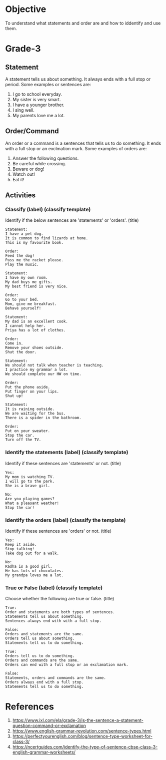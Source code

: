 # Objective

To understand what statements and order are and how to iddentify and use them.

# Grade-3

## Statement

A statement tells us about something. It always ends with a full stop or period. Some examples or sentences are:
1. I go to school everyday.
2. My sister is very smart.
3. I have a younger brother.
4. I sing well.
5. My parents love me a lot.

## Order/Command

An order or a command is a sentences that tells us to do something. It ends with a full stop or an exclmation mark. Some examples of orders are:
1. Answer the following questions.
2. Be careful while crossing.
3. Beware or dog!
4. Watch out!
5. Eat it!

## Activities

### Classify (label) (classify template)

Identify if the below sentences are 'statements' or 'orders'. (title)
```
Statement:
I have a pet dog.
It is common to find lizards at home.
This is my favourite book.

Order:
Feed the dog!
Pass me the racket please.
Play the music.
```

```
Statement:
I have my own room.
My dad buys me gifts.
My best friend is very nice.

Order:
Go to your bed.
Mom, give me breakfast.
Behave yourself!
```

```
Statement:
My dad is an excellent cook.
I cannot help her.
Priya has a lot of clothes.

Order:
Come in.
Remove your shoes outside.
Shut the door.
```

```
Statement:
We should not talk when teacher is teaching.
I practice my grammar a lot.
We should complete our HW on time.

Order:
Put the phone aside.
Put finger on your lips.
Shut up!
```

```
Statement:
It is raining outside.
We are waiting for the bus.
There is a spider in the bathroom.

Order:
Put on your sweater.
Stop the car.
Turn off the TV.
```

### Identify the statements (label) (classify template)

Identify if these sentences are 'statements' or not. (title)
```
Yes:
My mom is watching TV.
I will go to the park.
She is a brave girl.

No:
Are you playing games?
What a pleasant weather!
Stop the car!
```

### Identify the orders (label) (classify the template)

Identify if these sentences are 'orders' or not. (title)
```
Yes:
Keep it aside.
Stop talking!
Take dog out for a walk.

No:
Radha is a good girl.
He has lots of chocolates.
My grandpa loves me a lot.
```

### True or False (label) (classify template)

Choose whether the following are true or false. (title)
```
True:
Order and statements are both types of sentences.
Statements tell us about something.
Sentences always end with with a full stop.

False:
Orders and statements are the same.
Orders tell us about something.
Statements tell us to do something.
```

```
True:
Orders tell us to do something.
Orders and commands are the same.
Orders can end with a full stop or an exclamation mark.

False:
Statements, orders and commands are the same.
Orders always end with a full stop.
Statements tell us to do something.
```

# References

1. https://www.ixl.com/ela/grade-3/is-the-sentence-a-statement-question-command-or-exclamation
2. https://www.english-grammar-revolution.com/sentence-types.html
3. https://perfectyourenglish.com/blog/sentence-type-worksheet-for-class-3/
4. https://ncertguides.com/identify-the-type-of-sentence-cbse-class-3-english-grammar-worksheets/
